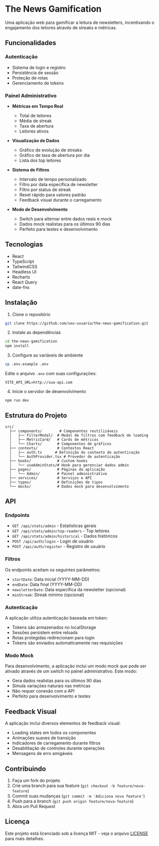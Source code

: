 # The News Gamification

Uma aplicação web para gamificar a leitura de newsletters, incentivando o engajamento dos leitores através de streaks e métricas.

## Funcionalidades

### Autenticação

- Sistema de login e registro
- Persistência de sessão
- Proteção de rotas
- Gerenciamento de tokens

### Painel Administrativo

- **Métricas em Tempo Real**

  - Total de leitores
  - Média de streak
  - Taxa de abertura
  - Leitores ativos

- **Visualização de Dados**

  - Gráfico de evolução de streaks
  - Gráfico de taxa de abertura por dia
  - Lista dos top leitores

- **Sistema de Filtros**

  - Intervalo de tempo personalizado
  - Filtro por data específica de newsletter
  - Filtro por status de streak
  - Reset rápido para valores padrão
  - Feedback visual durante o carregamento

- **Modo de Desenvolvimento**
  - Switch para alternar entre dados reais e mock
  - Dados mock realistas para os últimos 90 dias
  - Perfeito para testes e desenvolvimento

## Tecnologias

- React
- TypeScript
- TailwindCSS
- Headless UI
- Recharts
- React Query
- date-fns

## Instalação

1. Clone o repositório

```bash
git clone https://github.com/seu-usuario/the-news-gamification.git
```

2. Instale as dependências

```bash
cd the-news-gamification
npm install
```

3. Configure as variáveis de ambiente

```bash
cp .env.example .env
```

Edite o arquivo `.env` com suas configurações:

```env
VITE_API_URL=http://sua-api.com
```

4. Inicie o servidor de desenvolvimento

```bash
npm run dev
```

## Estrutura do Projeto

```
src/
  ├── components/        # Componentes reutilizáveis
  │   ├── FilterModal/  # Modal de filtros com feedback de loading
  │   ├── MetricCard/   # Cards de métricas
  │   └── Charts/       # Componentes de gráficos
  ├── contexts/         # Contextos React
  │   ├── auth.ts      # Definição do contexto de autenticação
  │   └── AuthProvider.tsx # Provedor de autenticação
  ├── hooks/            # Custom hooks
  │   └── useAdminStats/# Hook para gerenciar dados admin
  ├── pages/            # Páginas da aplicação
  │   └── Admin/        # Painel administrativo
  ├── services/         # Serviços e API
  ├── types/            # Definições de tipos
  └── mocks/            # Dados mock para desenvolvimento
```

## API

### Endpoints

- `GET /api/stats/admin` - Estatísticas gerais
- `GET /api/stats/admin/top-readers` - Top leitores
- `GET /api/stats/admin/historical` - Dados históricos
- `POST /api/auth/login` - Login de usuário
- `POST /api/auth/register` - Registro de usuário

### Filtros

Os endpoints aceitam os seguintes parâmetros:

- `startDate`: Data inicial (YYYY-MM-DD)
- `endDate`: Data final (YYYY-MM-DD)
- `newsletterDate`: Data específica da newsletter (opcional)
- `minStreak`: Streak mínimo (opcional)

### Autenticação

A aplicação utiliza autenticação baseada em token:

- Tokens são armazenados no localStorage
- Sessões persistem entre reloads
- Rotas protegidas redirecionam para login
- Tokens são enviados automaticamente nas requisições

### Modo Mock

Para desenvolvimento, a aplicação inclui um modo mock que pode ser ativado através de um switch no painel administrativo. Este modo:

- Gera dados realistas para os últimos 90 dias
- Simula variações naturais nas métricas
- Não requer conexão com a API
- Perfeito para desenvolvimento e testes

## Feedback Visual

A aplicação inclui diversos elementos de feedback visual:

- Loading states em todos os componentes
- Animações suaves de transição
- Indicadores de carregamento durante filtros
- Desabilitação de controles durante operações
- Mensagens de erro amigáveis

## Contribuindo

1. Faça um fork do projeto
2. Crie uma branch para sua feature (`git checkout -b feature/nova-feature`)
3. Commit suas mudanças (`git commit -m 'Adiciona nova feature'`)
4. Push para a branch (`git push origin feature/nova-feature`)
5. Abra um Pull Request

## Licença

Este projeto está licenciado sob a licença MIT - veja o arquivo [LICENSE](LICENSE) para mais detalhes.
